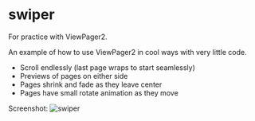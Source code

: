 # swiper
For practice with ViewPager2.

An example of how to use ViewPager2 in cool ways with very little code.
- Scroll endlessly (last page wraps to start seamlessly)
- Previews of pages on either side
- Pages shrink and fade as they leave center
- Pages have small rotate animation as they move

Screenshot:
![swiper](https://user-images.githubusercontent.com/80517108/137863690-bcd12f5b-905e-4cf3-ba74-c4f60de1d8fe.JPG)
